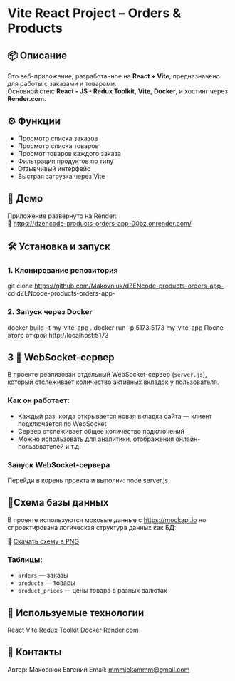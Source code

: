# Vite React Project – Orders & Products

## 📦 Описание
Это веб-приложение, разработанное на **React + Vite**, предназначено для работы с заказами и товарами.  
Основной стек: **React - JS - Redux Toolkit**, **Vite**, **Docker**, и хостинг через **Render.com**.

## ⚙️ Функции
- Просмотр списка заказов
- Просмотр списка товаров
- Просмот товаров каждого заказа
- Фильтрация продуктов по типу
- Отзывчивый интерфейс
- Быстрая загрузка через Vite

## 🚀 Демо
Приложение развёрнуто на Render:  
🔗 https://dzencode-products-orders-app-00bz.onrender.com/

## 🛠 Установка и запуск

### 1. Клонирование репозитория
git clone https://github.com/Makovniuk/dZENcode-products-orders-app-
cd dZENcode-products-orders-app-

### 2. Запуск через Docker
docker build -t my-vite-app .
docker run -p 5173:5173 my-vite-app
После этого открой http://localhost:5173

## 3 🧠 WebSocket-сервер
В проекте реализован отдельный WebSocket-сервер (`server.js`), который отслеживает количество активных вкладок у пользователя.

### Как он работает:
- Каждый раз, когда открывается новая вкладка сайта — клиент подключается по WebSocket
- Сервер отслеживает общее количество подключений
- Можно использовать для аналитики, отображения онлайн-пользователей и т.д.

### Запуск WebSocket-сервера
Перейди в корень проекта и выполни:
node server.js

## 🧬Схема базы данных
В проекте используются моковые данные с https://mockapi.io но спроектирована логическая структура данных как БД:

📄 [Скачать схему в PNG](./docs/db-schema.png)

### Таблицы:
- `orders` — заказы
- `products` — товары
- `product_prices` — цены товара в разных валютах

## 📂  Используемые технологии
React
Vite
Redux Toolkit
Docker
Render.com

## 📌 Контакты
Автор: Маковнюк Евгений 
Email: mmmjekammm@gmail.com